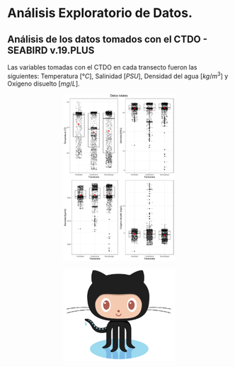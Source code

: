 # Análisis Exploratorio de Datos.

## Análisis de los datos tomados con el CTDO - SEABIRD v.19.PLUS

Las variables tomadas con el CTDO en cada transecto fueron las siguientes: Temperatura [$°C$], Salinidad [$PSU$], Densidad del agua [$kg/m^3$] y Oxígeno disuelto [$mg/L$].

<p align="center" width="100%">
    <img width="50%" src="01_Datos_Totales_CCCP.png">
</p>

<p align="center" width="100%">
    <img width="50%" src="github_PNG90.png">
</p>

